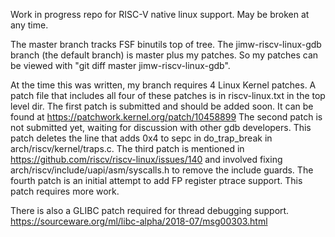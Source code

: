 Work in progress repo for RISC-V native linux support.  May be broken at any
time.

The master branch tracks FSF binutils top of tree.  The jimw-riscv-linux-gdb
branch (the default branch) is master plus my patches.  So my patches can be
viewed with "git diff master jimw-riscv-linux-gdb".

At the time this was written, my branch requires 4 Linux Kernel patches.  A
patch file that includes all four of these patches is in riscv-linux.txt in
the top level dir. The first patch is submitted and should be added soon.  It
can be found at
    https://patchwork.kernel.org/patch/10458899
The second patch is not submitted yet, waiting for discussion with other gdb
developers.  This patch deletes the line that adds 0x4 to sepc in do_trap_break
in arch/riscv/kernel/traps.c.  The third patch is mentioned in
    https://github.com/riscv/riscv-linux/issues/140
and involved fixing arch/riscv/include/uapi/asm/syscalls.h to remove the
include guards.  The fourth patch is an initial attempt to add FP register
ptrace support.  This patch requires more work.  

There is also a GLIBC patch required for thread debugging support.
    https://sourceware.org/ml/libc-alpha/2018-07/msg00303.html

